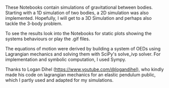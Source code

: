 These Notebooks contain simulations of gravitational between bodies. Starting with a 1D simulation of two bodies, a 2D simulation was also implemented. Hopefully, I will get to a 3D Simulation and perhaps also tackle the 3-body problem.

To see the results look into the Notebooks for static plots showing the systems behaviours or play the .gif files.

The equations of motion were derived by building a system of OEDs using Lagrangian mechanics and solving them with SciPy's solve_ivp solver. For implementation and symbolic computation, I used Sympy.

Thanks to Logan Dihel (https://www.youtube.com/@logandihel), who kindly made his code on lagrangian mechanics for an elastic pendulum public, which I partly used and adapted for my simulations.
